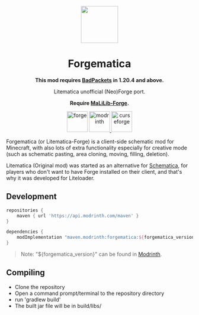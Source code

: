 <center><div align="center">

<img height="100" src="icon/400x400.png" width="100"/>

# Forgematica

**This mod requires [BadPackets](https://modrinth.com/mod/badpackets) in 1.20.4 and above.**

Litematica unofficial (Neo)Forge port.

**Require [MaLiLib-Forge](https://github.com/ThinkingStudios/MaLiLib-Forge).**

<img alt="forge" height="56" src="https://cdn.jsdelivr.net/npm/@intergrav/devins-badges@3/assets/cozy/supported/forge_vector.svg">

<a href="https://modrinth.com/mod/forgematica">
<img alt="modrinth" height="56" src="https://cdn.jsdelivr.net/npm/@intergrav/devins-badges@3/assets/cozy/available/modrinth_vector.svg">
</a>
<a href="https://www.curseforge.com/minecraft/mc-mods/forgematica">
<img alt="curseforge" height="56" src="https://cdn.jsdelivr.net/npm/@intergrav/devins-badges@3/assets/cozy/available/curseforge_vector.svg">
</a>

</div></center>

Forgematica (or Litematica-Forge) is a client-side schematic mod for Minecraft, with also lots of extra functionality especially for creative mode (such as schematic pasting, area cloning, moving, filling, deletion).

Litematica (Original mod) was started as an alternative for [Schematica](https://www.curseforge.com/minecraft/mc-mods/schematica), for players who don't want to have Forge installed on their client, and that's why it was developed for Liteloader.

## Development

```gradle
repositories {
    maven { url 'https://api.modrinth.com/maven' }
}

dependencies {
    modImplementation "maven.modrinth:forgematica:${forgematica_version}"
}
```

> Note: "${forgematica_version}" can be found in [Modrinth](https://modrinth.com/mod/forgematica).

## Compiling
- Clone the repository
- Open a command prompt/terminal to the repository directory
- run 'gradlew build'
- The built jar file will be in build/libs/